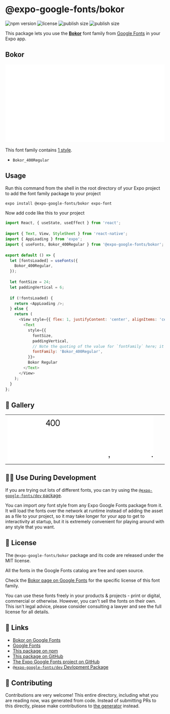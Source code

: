 # @expo-google-fonts/bokor

![npm version](https://flat.badgen.net/npm/v/@expo-google-fonts/bokor)
![license](https://flat.badgen.net/github/license/expo/google-fonts)
![publish size](https://flat.badgen.net/packagephobia/install/@expo-google-fonts/bokor)
![publish size](https://flat.badgen.net/packagephobia/publish/@expo-google-fonts/bokor)

This package lets you use the [**Bokor**](https://fonts.google.com/specimen/Bokor) font family from [Google Fonts](https://fonts.google.com/) in your Expo app.

## Bokor

![Bokor](./font-family.png)

This font family contains [1 style](#-gallery).

- `Bokor_400Regular`

## Usage

Run this command from the shell in the root directory of your Expo project to add the font family package to your project
```sh
expo install @expo-google-fonts/bokor expo-font
```

Now add code like this to your project
```js
import React, { useState, useEffect } from 'react';

import { Text, View, StyleSheet } from 'react-native';
import { AppLoading } from 'expo';
import { useFonts, Bokor_400Regular } from '@expo-google-fonts/bokor';

export default () => {
  let [fontsLoaded] = useFonts({
    Bokor_400Regular,
  });

  let fontSize = 24;
  let paddingVertical = 6;

  if (!fontsLoaded) {
    return <AppLoading />;
  } else {
    return (
      <View style={{ flex: 1, justifyContent: 'center', alignItems: 'center' }}>
        <Text
          style={{
            fontSize,
            paddingVertical,
            // Note the quoting of the value for `fontFamily` here; it expects a string!
            fontFamily: 'Bokor_400Regular',
          }}>
          Bokor Regular
        </Text>
      </View>
    );
  }
};

```

## 🔡 Gallery


||||
|-|-|-|
|![Bokor_400Regular](./Bokor_400Regular.ttf.png)||||


## 👩‍💻 Use During Development

If you are trying out lots of different fonts, you can try using the [`@expo-google-fonts/dev` package](https://github.com/expo/google-fonts/tree/master/font-packages/dev#readme).

You can import *any* font style from any Expo Google Fonts package from it. It will load the fonts
over the network at runtime instead of adding the asset as a file to your project, so it may take longer
for your app to get to interactivity at startup, but it is extremely convenient
for playing around with any style that you want.

## 📖 License

The `@expo-google-fonts/bokor` package and its code are released under the MIT license.

All the fonts in the Google Fonts catalog are free and open source.

Check the [Bokor page on Google Fonts](https://fonts.google.com/specimen/Bokor) for the specific license of this font family.

You can use these fonts freely in your products & projects - print or digital, commercial or otherwise. However, you can't sell the fonts on their own. This isn't legal advice, please consider consulting a lawyer and see the full license for all details.

## 🔗 Links

- [Bokor on Google Fonts](https://fonts.google.com/specimen/Bokor)
- [Google Fonts](https://fonts.google.com/)
- [This package on npm](https://www.npmjs.com/package/@expo-google-fonts/bokor)
- [This package on GitHub](https://github.com/expo/google-fonts/tree/master/font-packages/bokor)
- [The Expo Google Fonts project on GitHub](https://github.com/expo/google-fonts)
- [`@expo-google-fonts/dev` Devlopment Package](https://github.com/expo/google-fonts/tree/master/font-packages/dev)

## 🤝 Contributing

Contributions are very welcome! This entire directory, including what you are reading now, was generated from code. Instead of submitting PRs to this directly, please make contributions to [the generator](https://github.com/expo/google-fonts/tree/master/packages/generator) instead.
